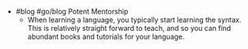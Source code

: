 - #blog #go/blog Potent Mentorship
	- When learning a language, you typically start learning the syntax. This is relatively straight forward to teach, and so you can find abundant books and tutorials for your language.